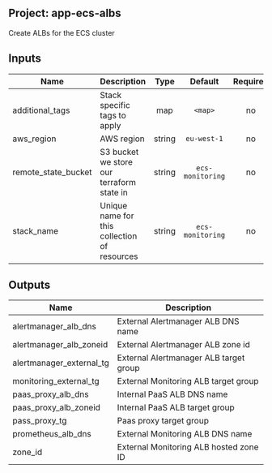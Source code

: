 ## Project: app-ecs-albs

Create ALBs for the ECS cluster



## Inputs

| Name | Description | Type | Default | Required |
|------|-------------|:----:|:-----:|:-----:|
| additional_tags | Stack specific tags to apply | map | `<map>` | no |
| aws_region | AWS region | string | `eu-west-1` | no |
| remote_state_bucket | S3 bucket we store our terraform state in | string | `ecs-monitoring` | no |
| stack_name | Unique name for this collection of resources | string | `ecs-monitoring` | no |

## Outputs

| Name | Description |
|------|-------------|
| alertmanager_alb_dns | External Alertmanager ALB DNS name |
| alertmanager_alb_zoneid | External Alertmanager ALB zone id |
| alertmanager_external_tg | External Alertmanager ALB target group |
| monitoring_external_tg | External Monitoring ALB target group |
| paas_proxy_alb_dns | Internal PaaS ALB DNS name |
| paas_proxy_alb_zoneid | Internal PaaS ALB target group |
| pass_proxy_tg | Paas proxy target group |
| prometheus_alb_dns | External Monitoring ALB DNS name |
| zone_id | External Monitoring ALB hosted zone ID |

